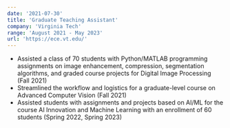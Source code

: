 ```yaml
---
date: '2021-07-30'
title: 'Graduate Teaching Assistant'
company: 'Virginia Tech'
range: 'August 2021 - May 2023'
url: 'https://ece.vt.edu/'
---
```


- Assisted a class of 70 students with Python/MATLAB programming assignments on image enhancement, compression, segmentation algorithms, and graded course projects for Digital Image Processing (Fall 2021)
- Streamlined the workflow and logistics for a graduate-level course on Advanced Computer Vision (Fall 2021)
- Assisted students with assignments and projects based on AI/ML for the course AI Innovation and Machine Learning with an enrollment of 60 students (Spring 2022, Spring 2023)